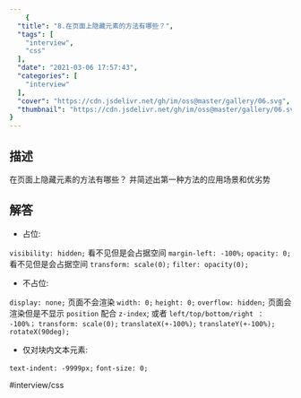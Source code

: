 ```yaml
---
    {
  "title": "8.在页面上隐藏元素的方法有哪些？",
  "tags": [
    "interview",
    "css"
  ],
  "date": "2021-03-06 17:57:43",
  "categories": [
    "interview"
  ],
  "cover": "https://cdn.jsdelivr.net/gh/im/oss@master/gallery/06.svg",
  "thumbnail": "https://cdn.jsdelivr.net/gh/im/oss@master/gallery/06.svg"
}
---
```

    
## 描述

在页面上隐藏元素的方法有哪些？ 并简述出第一种方法的应用场景和优劣势
<!--more-->
## 解答

* 占位:

`visibility: hidden;`  看不见但是会占据空间
`margin-left: -100%;`
`opacity: 0;` 看不见但是会占据空间
`transform: scale(0);`
`filter: opacity(0);`

 * 不占位:

`display: none;`  页面不会渲染
`width: 0;` 
`height: 0;` 
`overflow: hidden;` 页面会渲染但是不显示
`position` 配合 `z-index`; 或者 `left/top/bottom/right ： -100%；`
`transform: scale(0);`
`translateX(+-100%);`
`translateY(+-100%);`
`rotateX(90deg);`

* 仅对块内文本元素:

`text-indent: -9999px;`
`font-size: 0;`

#interview/css
